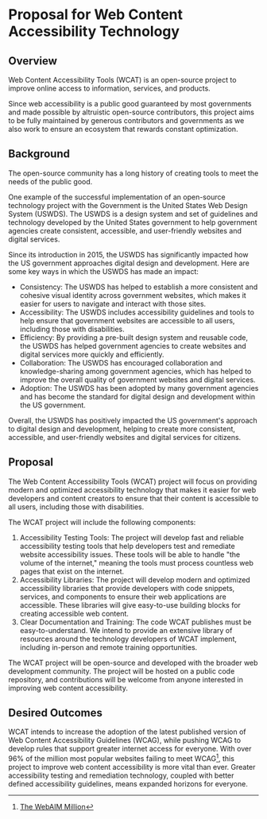 # Proposal for Web Content Accessibility Technology

## Overview

Web Content Accessibility Tools (WCAT) is an open-source project to improve online access to information, services, and products.

Since web accessibility is a public good guaranteed by most governments and made possible by altruistic open-source contributors, this project aims to be fully maintained by generous contributors and governments as we also work to ensure an ecosystem that rewards constant optimization.

## Background

The open-source community has a long history of creating tools to meet the needs of the public good. 

One example of the successful implementation of an open-source technology project with the Government is the United States Web Design System (USWDS). The USWDS is a design system and set of guidelines and technology developed by the United States government to help government agencies create consistent, accessible, and user-friendly websites and digital services.

Since its introduction in 2015, the USWDS has significantly impacted how the US government approaches digital design and development. Here are some key ways in which the USWDS has made an impact:
- Consistency: The USWDS has helped to establish a more consistent and cohesive visual identity across government websites, which makes it easier for users to navigate and interact with those sites. 
- Accessibility: The USWDS includes accessibility guidelines and tools to help ensure that government websites are accessible to all users, including those with disabilities.
- Efficiency: By providing a pre-built design system and reusable code, the USWDS has helped government agencies to create websites and digital services more quickly and efficiently.
- Collaboration: The USWDS has encouraged collaboration and knowledge-sharing among government agencies, which has helped to improve the overall quality of government websites and digital services.
- Adoption: The USWDS has been adopted by many government agencies and has become the standard for digital design and development within the US government.

Overall, the USWDS has positively impacted the US government's approach to digital design and development, helping to create more consistent, accessible, and user-friendly websites and digital services for citizens. 

## Proposal

The Web Content Accessibility Tools (WCAT) project will focus on providing modern and optimized accessibility technology that makes it easier for web developers and content creators to ensure that their content is accessible to all users, including those with disabilities.

The WCAT project will include the following components:

1. Accessibility Testing Tools: The project will develop fast and reliable accessibility testing tools that help developers test and remediate website accessibility issues. These tools will be able to handle "the volume of the internet," meaning the tools must process countless web pages that exist on the internet.
2. Accessibility Libraries: The project will develop modern and optimized accessibility libraries that provide developers with code snippets, services, and components to ensure their web applications are accessible. These libraries will give easy-to-use building blocks for creating accessible web content.
3. Clear Documentation and Training: The code WCAT publishes must be easy-to-understand. We intend to provide an extensive library of resources around the technology developers of WCAT implement, including in-person and remote training opportunities.

The WCAT project will be open-source and developed with the broader web development community. The project will be hosted on a public code repository, and contributions will be welcome from anyone interested in improving web content accessibility.

## Desired Outcomes

WCAT intends to increase the adoption of the latest published version of Web Content Accessibility Guidelines (WCAG), while pushing WCAG to develop rules that support greater internet access for everyone. With over 96% of the million most popular websites failing to meet WCAG[^1], this project to improve web content accessibility is more vital than ever. Greater accessibility testing and remediation technology, coupled with better defined accessibility guidelines, means expanded horizons for everyone.

[^1]:[The WebAIM Million](https://webaim.org/projects/million/)
